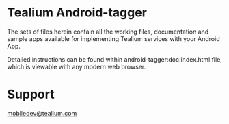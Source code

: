Tealium Android-tagger
======================

The sets of files herein contain all the working files, documentation and sample apps available for implementing Tealium services with your Android App.

Detailed instructions can be found within android-tagger:doc:index.html file, which is viewable with any modern web browser.


Support
=======

mobiledev@tealium.com

